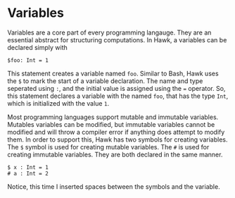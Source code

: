 # Variables

Variables are a core part of every programming langauge. They are an essential abstract for structuring computations. In Hawk, a variables can be declared simply with
```
$foo: Int = 1
```
This statement creates a variable named `foo`. Similar to Bash, Hawk uses the `$` to mark the start of a variable declaration. The name and type  seperated using `:`, and the initial value is assigned using the `=` operator. So, this statement declares a variable with the named `foo`, that has the type `Int`, which is initialized with the value `1`.

Most programming languages support mutable and immutable variables. Mutables variables can be modified, but immutable variables cannot be modified and will throw a compiler error if anything does attempt to modify them. In order to support this, Hawk has two symbols for creating variables. The `$` symbol is used for creating mutable variables. The `#` is used for creating immutable variables. They are both declared in the same manner.
```
$ x : Int = 1
# a : Int = 2
```
Notice, this time I inserted spaces between the symbols and the variable.